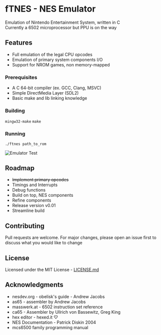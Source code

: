 # fTNES - NES Emulator

Emulation of Nintendo Entertainment System, written in C  
Currently a 6502 microprocessor but PPU is on the way

## Features

- Full emulation of the legal CPU opcodes
- Emulation of primary system components I/O
- Support for NROM games, non memory-mapped

### Prerequisites

- A C 64-bit compiler (ex. GCC, Clang, MSVC)
- Simple DirectMedia Layer (SDL2)
- Basic make and lib linking knowledge

### Building

```mingw32-make``` ```make```

### Running

```
./ftnes path_to_rom
```

![Emulator Test](./img/emulator_test.gif)

## Roadmap

- ~~Implement primary opcodes~~
- Timings and Interrupts
- Debug functions
- Build on top, NES components 
- Refine components
- Release version v0.01
- Streamline build

## Contributing

Pull requests are welcome. For major changes, please open an issue first to discuss what you would like to change

## License

Licensed under the MIT License - [LICENSE.md](LICENSE.md) 

## Acknowledgments

- nesdev.org - obelisk's guide - Andrew Jacobs
- as65 - assembler by Andrew Jacobs
- masswerk.at - 6502 instruction set reference
- ca65 - Assembler by Ullrich von Bassewitz, Greg King
- hex editor - hexed.it ♡
- NES Documentation - Patrick Diskin 2004 
- mcs6500 family programming manual


